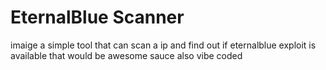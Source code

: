 # EternalBlue Scanner
 imaige a simple tool that can scan a ip and find out if eternalblue exploit is available that would be awesome sauce 
also vibe coded
